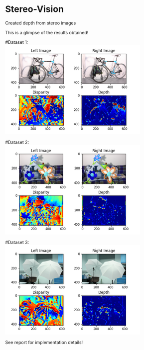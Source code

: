 # Stereo-Vision
Created depth from stereo images

This is a glimpse of the results obtained!

#Dataset 1:
![Dataset 1](https://github.com/pooja-kabra/Stereo-Vision/blob/main/results/res1/plot.png?raw=true)

#Dataset 2:
![Dataset 2](https://github.com/pooja-kabra/Stereo-Vision/blob/main/results/res2/plot.png?raw=true)

#Dataset 3:
![Dataset 3](https://github.com/pooja-kabra/Stereo-Vision/blob/main/results/res3/plot.png?raw=true)

See report for implementation details!